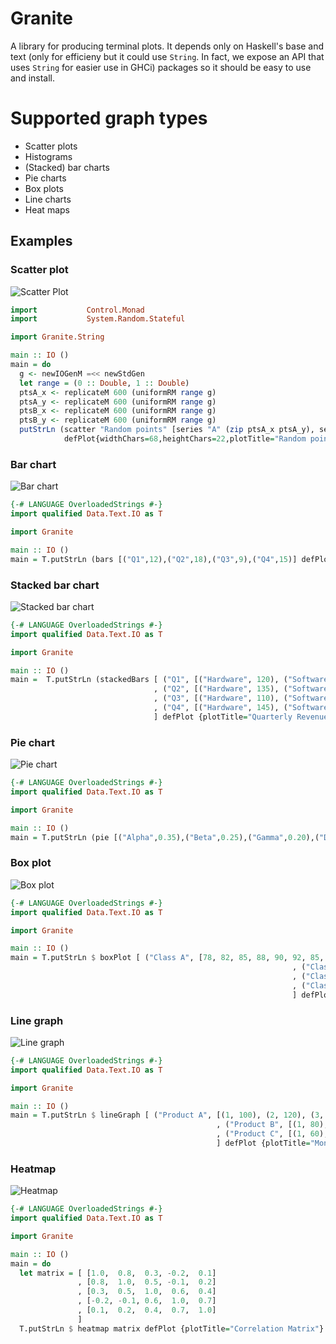 # Granite
A library for producing terminal plots. It depends only on Haskell's base and text (only for efficieny but it could use `String`. In fact, we expose an API that uses `String` for easier use in GHCi) packages so it should be easy to use and install.

# Supported graph types

* Scatter plots
* Histograms
* (Stacked) bar charts
* Pie charts
* Box plots
* Line charts
* Heat maps


## Examples

### Scatter plot
![Scatter Plot](https://github.com/mchav/granite/blob/main/static/scatter_plot.png)

```haskell
import           Control.Monad
import           System.Random.Stateful

import Granite.String

main :: IO ()
main = do
  g <- newIOGenM =<< newStdGen
  let range = (0 :: Double, 1 :: Double)
  ptsA_x <- replicateM 600 (uniformRM range g)
  ptsA_y <- replicateM 600 (uniformRM range g)
  ptsB_x <- replicateM 600 (uniformRM range g)
  ptsB_y <- replicateM 600 (uniformRM range g)
  putStrLn (scatter "Random points" [series "A" (zip ptsA_x ptsA_y), series "B" (zip ptsB_x ptsB_y)]
            defPlot{widthChars=68,heightChars=22,plotTitle="Random points"})
```

### Bar chart
![Bar chart](https://github.com/mchav/granite/blob/main/static/bar_chart.png)

```haskell
{-# LANGUAGE OverloadedStrings #-}
import qualified Data.Text.IO as T

import Granite

main :: IO ()
main = T.putStrLn (bars [("Q1",12),("Q2",18),("Q3",9),("Q4",15)] defPlot {plotTitle="Sales"})
```

### Stacked bar chart
![Stacked bar chart](https://github.com/mchav/granite/blob/main/static/stacked_bar.png)

```haskell
{-# LANGUAGE OverloadedStrings #-}
import qualified Data.Text.IO as T

import Granite

main :: IO ()
main =  T.putStrLn (stackedBars [ ("Q1", [("Hardware", 120), ("Software", 200), ("Services", 80)])
                                , ("Q2", [("Hardware", 135), ("Software", 220), ("Services", 95)])
                                , ("Q3", [("Hardware", 110), ("Software", 240), ("Services", 110)])
                                , ("Q4", [("Hardware", 145), ("Software", 260), ("Services", 125)])
                                ] defPlot {plotTitle="Quarterly Revenue Breakdown"})
```

### Pie chart
![Pie chart](https://github.com/mchav/granite/blob/main/static/pie_chart.png)

```haskell
{-# LANGUAGE OverloadedStrings #-}
import qualified Data.Text.IO as T

import Granite

main :: IO ()
main = T.putStrLn (pie [("Alpha",0.35),("Beta",0.25),("Gamma",0.20),("Delta",0.20)] defPlot{widthChars=46,heightChars=18,legendPos=LegendRight,plotTitle="Share"})
```

### Box plot
![Box plot](https://github.com/mchav/granite/blob/main/static/box_plot.png)

```haskell
{-# LANGUAGE OverloadedStrings #-}
import qualified Data.Text.IO as T

import Granite

main :: IO ()
main = T.putStrLn $ boxPlot [ ("Class A", [78, 82, 85, 88, 90, 92, 85, 87, 89, 91, 76, 94, 88])
                                                               , ("Class B", [70, 75, 72, 80, 85, 78, 82, 77, 79, 81, 74, 83])
                                                               , ("Class C", [88, 92, 95, 90, 93, 89, 91, 94, 96, 87, 90, 92])
                                                               , ("Class D", [65, 70, 72, 68, 75, 80, 73, 71, 69, 74, 77, 76])
                                                               ] defPlot {plotTitle="Test Score Distribution by Class"}
```

### Line graph
![Line graph](https://github.com/mchav/granite/blob/main/static/line_graph.png)

```haskell
{-# LANGUAGE OverloadedStrings #-}
import qualified Data.Text.IO as T

import Granite

main :: IO ()
main = T.putStrLn $ lineGraph [ ("Product A", [(1, 100), (2, 120), (3, 115), (4, 140), (5, 155), (6, 148)])
                                              , ("Product B", [(1, 80), (2, 85), (3, 95), (4, 92), (5, 110), (6, 125)])
                                              , ("Product C", [(1, 60), (2, 62), (3, 70), (4, 85), (5, 82), (6, 90)])
                                              ] defPlot {plotTitle="Monthly Sales Trends"}
```

### Heatmap
![Heatmap](https://github.com/mchav/granite/blob/main/static/heatmap.png)

```haskell
{-# LANGUAGE OverloadedStrings #-}
import qualified Data.Text.IO as T

import Granite

main :: IO ()
main = do
  let matrix = [ [1.0,  0.8,  0.3, -0.2,  0.1]
               , [0.8,  1.0,  0.5, -0.1,  0.2]
               , [0.3,  0.5,  1.0,  0.6,  0.4]
               , [-0.2, -0.1, 0.6,  1.0,  0.7]
               , [0.1,  0.2,  0.4,  0.7,  1.0]
               ]
  T.putStrLn $ heatmap matrix defPlot {plotTitle="Correlation Matrix"}
```
